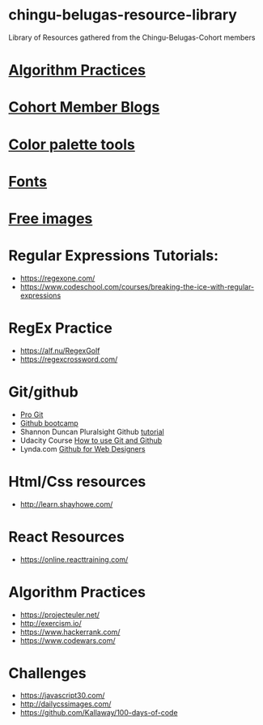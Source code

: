# chingu-belugas-resource-library
Library of Resources gathered from the Chingu-Belugas-Cohort members

# [Algorithm Practices](algorithm-practice.md)

# [Cohort Member Blogs](member_blogs.md)

# [Color palette tools](color-tools.md)

# [Fonts](fonts.md)

# [Free images](free-images.md)

# Regular Expressions Tutorials:

* https://regexone.com/
* https://www.codeschool.com/courses/breaking-the-ice-with-regular-expressions

# RegEx Practice

* https://alf.nu/RegexGolf
* https://regexcrossword.com/


# Git/github

* [Pro Git](https://git-scm.com/book/en/v2)
* [Github bootcamp](https://help.github.com)
* Shannon Duncan Pluralsight Github [tutorial](https://www.pluralsight.com/blog/software-development/github-tutorial)
* Udacity Course  [How to use Git and Github]( https://www.udacity.com/course/how-to-use-git-and-github--ud775)
* Lynda.com [Github for Web Designers](https://www.lynda.com/GitHub-tutorials/GitHub-Web-Designers/162276-2.html)

# Html/Css resources
* http://learn.shayhowe.com/

# React Resources
* https://online.reacttraining.com/

# Algorithm Practices
* https://projecteuler.net/
* http://exercism.io/
* https://www.hackerrank.com/
* https://www.codewars.com/

# Challenges
* https://javascript30.com/
* http://dailycssimages.com/
* https://github.com/Kallaway/100-days-of-code

